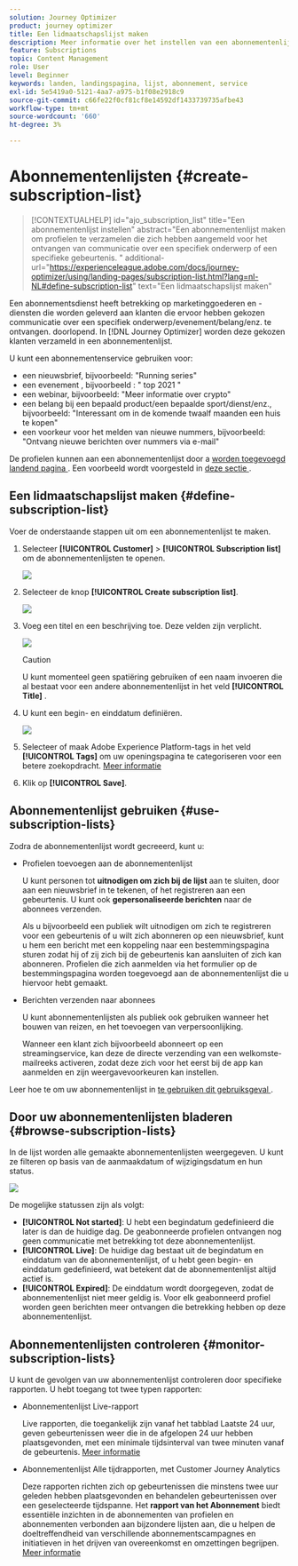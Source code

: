 ```yaml
---
solution: Journey Optimizer
product: journey optimizer
title: Een lidmaatschapslijst maken
description: Meer informatie over het instellen van een abonnementenlijst in Journey Optimizer
feature: Subscriptions
topic: Content Management
role: User
level: Beginner
keywords: landen, landingspagina, lijst, abonnement, service
exl-id: 5e5419a0-5121-4aa7-a975-b1f08e2918c9
source-git-commit: c66fe22f0cf81cf8e14592df1433739735afbe43
workflow-type: tm+mt
source-wordcount: '660'
ht-degree: 3%

---
```


# Abonnementenlijsten {#create-subscription-list}

>[!CONTEXTUALHELP]
>id="ajo_subscription_list"
>title="Een abonnementenlijst instellen"
>abstract="Een abonnementenlijst maken om profielen te verzamelen die zich hebben aangemeld voor het ontvangen van communicatie over een specifiek onderwerp of een specifieke gebeurtenis. "
>additional-url="https://experienceleague.adobe.com/docs/journey-optimizer/using/landing-pages/subscription-list.html?lang=nl-NL#define-subscription-list" text="Een lidmaatschapslijst maken"

Een abonnementsdienst heeft betrekking op marketinggoederen en -diensten die worden geleverd aan klanten die ervoor hebben gekozen communicatie over een specifiek onderwerp/evenement/belang/enz. te ontvangen. doorlopend. In [!DNL Journey Optimizer] worden deze gekozen klanten verzameld in een abonnementenlijst.

U kunt een abonnementenservice gebruiken voor:

* een nieuwsbrief, bijvoorbeeld: &quot;Running series&quot;
* een evenement , bijvoorbeeld : &quot; top 2021 &quot;
* een webinar, bijvoorbeeld: &quot;Meer informatie over crypto&quot;
* een belang bij een bepaald product/een bepaalde sport/dienst/enz., bijvoorbeeld: &quot;Interessant om in de komende twaalf maanden een huis te kopen&quot;
* een voorkeur voor het melden van nieuwe nummers, bijvoorbeeld: &quot;Ontvang nieuwe berichten over nummers via e-mail&quot;

De profielen kunnen aan een abonnementenlijst door a [ worden toegevoegd landend pagina ](create-lp.md). Een voorbeeld wordt voorgesteld in [ deze sectie ](lp-use-cases.md#subscription-to-a-service).

## Een lidmaatschapslijst maken {#define-subscription-list}

Voer de onderstaande stappen uit om een abonnementenlijst te maken.

1. Selecteer **[!UICONTROL Customer]** > **[!UICONTROL Subscription list]** om de abonnementenlijsten te openen.

   ![](assets/lp_subscription-lists.png)

1. Selecteer de knop **[!UICONTROL Create subscription list]**.

   ![](assets/lp_create-subscription-list.png)

1. Voeg een titel en een beschrijving toe. Deze velden zijn verplicht.

   ![](assets/lp_subscription-list-name.png)

   >[!CAUTION]
   >
   >U kunt momenteel geen spatiëring gebruiken of een naam invoeren die al bestaat voor een andere abonnementenlijst in het veld **[!UICONTROL Title]** .

1. U kunt een begin- en einddatum definiëren.

   ![](assets/lp_subscription-list-dates.png)

1. Selecteer of maak Adobe Experience Platform-tags in het veld **[!UICONTROL Tags]** om uw openingspagina te categoriseren voor een betere zoekopdracht. [Meer informatie](../start/search-filter-categorize.md#tags)

1. Klik op **[!UICONTROL Save]**.

## Abonnementenlijst gebruiken {#use-subscription-lists}

Zodra de abonnementenlijst wordt gecreeerd, kunt u:

* Profielen toevoegen aan de abonnementenlijst

  U kunt personen tot **uitnodigen om zich bij de lijst** aan te sluiten, door aan een nieuwsbrief in te tekenen, of het registreren aan een gebeurtenis. U kunt ook **gepersonaliseerde berichten** naar de abonnees verzenden.

  Als u bijvoorbeeld een publiek wilt uitnodigen om zich te registreren voor een gebeurtenis of u wilt zich abonneren op een nieuwsbrief, kunt u hem een bericht met een koppeling naar een bestemmingspagina sturen zodat hij of zij zich bij de gebeurtenis kan aansluiten of zich kan abonneren. Profielen die zich aanmelden via het formulier op de bestemmingspagina worden toegevoegd aan de abonnementenlijst die u hiervoor hebt gemaakt.

* Berichten verzenden naar abonnees

  U kunt abonnementenlijsten als publiek ook gebruiken wanneer het bouwen van reizen, en het toevoegen van verpersoonlijking.

  Wanneer een klant zich bijvoorbeeld abonneert op een streamingservice, kan deze de directe verzending van een welkomste-mailreeks activeren, zodat deze zich voor het eerst bij de app kan aanmelden en zijn weergavevoorkeuren kan instellen.

Leer hoe te om uw abonnementenlijst in [ te gebruiken dit gebruiksgeval ](lp-use-cases.md#subscription-to-a-service).


## Door uw abonnementenlijsten bladeren {#browse-subscription-lists}

In de lijst worden alle gemaakte abonnementenlijsten weergegeven. U kunt ze filteren op basis van de aanmaakdatum of wijzigingsdatum en hun status.

![](assets/lp_subscription-filters.png)

De mogelijke statussen zijn als volgt:

* **[!UICONTROL Not started]**: U hebt een begindatum gedefinieerd die later is dan de huidige dag. De geabonneerde profielen ontvangen nog geen communicatie met betrekking tot deze abonnementenlijst.
* **[!UICONTROL Live]**: De huidige dag bestaat uit de begindatum en einddatum van de abonnementenlijst, of u hebt geen begin- en einddatum gedefinieerd, wat betekent dat de abonnementenlijst altijd actief is.
* **[!UICONTROL Expired]**: De einddatum wordt doorgegeven, zodat de abonnementenlijst niet meer geldig is. Voor elk geabonneerd profiel worden geen berichten meer ontvangen die betrekking hebben op deze abonnementenlijst.


## Abonnementenlijsten controleren {#monitor-subscription-lists}

U kunt de gevolgen van uw abonnementenlijst controleren door specifieke rapporten. U hebt toegang tot twee typen rapporten:

* Abonnementenlijst Live-rapport

  Live rapporten, die toegankelijk zijn vanaf het tabblad Laatste 24 uur, geven gebeurtenissen weer die in de afgelopen 24 uur hebben plaatsgevonden, met een minimale tijdsinterval van twee minuten vanaf de gebeurtenis. [Meer informatie](../reports/subscription-report-live.md)

* Abonnementenlijst Alle tijdrapporten, met Customer Journey Analytics

  Deze rapporten richten zich op gebeurtenissen die minstens twee uur geleden hebben plaatsgevonden en behandelen gebeurtenissen over een geselecteerde tijdspanne. Het **rapport van het Abonnement** biedt essentiële inzichten in de abonnementen van profielen en abonnementen verbonden aan bijzondere lijsten aan, die u helpen de doeltreffendheid van verschillende abonnementscampagnes en initiatieven in het drijven van overeenkomst en omzettingen begrijpen. [Meer informatie](../reports/subscription-report-global-cja.md)
